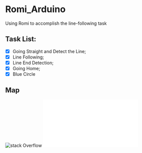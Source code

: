 # Romi_Arduino
Using Romi to accomplish the line-following task

## Task List:
- [x] Going Straight and Detect the Line;
- [x] Line Following;
- [x] Line End Detection;
- [x] Going Home;
- [x] Blue Circle

## Map
![stack Overflow](http://lmsotfy.com/so.png)
![Map](CourseWorMap_90x190cm.pdf)
